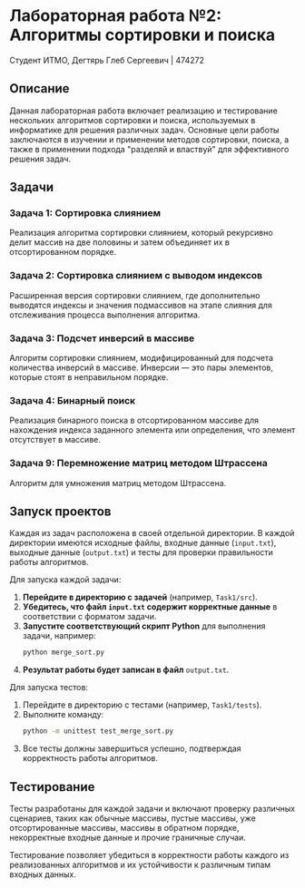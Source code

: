 # Лабораторная работа  №2: Алгоритмы сортировки и поиска
Студент ИТМО, Дегтярь Глеб Сергеевич | 474272

## Описание
Данная лабораторная работа включает реализацию и тестирование нескольких алгоритмов сортировки и поиска, используемых в информатике для решения различных задач. Основные цели работы заключаются в изучении и применении методов сортировки, поиска, а также в применении подхода "разделяй и властвуй" для эффективного решения задач.


## Задачи

### Задача 1: Сортировка слиянием

Реализация алгоритма сортировки слиянием, который рекурсивно делит массив на две половины и затем объединяет их в отсортированном порядке.

### Задача 2: Сортировка слиянием с выводом индексов

Расширенная версия сортировки слиянием, где дополнительно выводятся индексы и значения подмассивов на этапе слияния для отслеживания процесса выполнения алгоритма.

### Задача 3: Подсчет инверсий в массиве

Алгоритм сортировки слиянием, модифицированный для подсчета количества инверсий в массиве. Инверсии — это пары элементов, которые стоят в неправильном порядке.

### Задача 4: Бинарный поиск

Реализация бинарного поиска в отсортированном массиве для нахождения индекса заданного элемента или определения, что элемент отсутствует в массиве.

### Задача 9: Перемножение матриц методом Штрассена 

Алгоритм для умножения матриц методом Штрассена.

## Запуск проектов

Каждая из задач расположена в своей отдельной директории. В каждой директории имеются исходные файлы, входные данные (`input.txt`), выходные данные (`output.txt`) и тесты для проверки правильности работы алгоритмов.

Для запуска каждой задачи:

1. **Перейдите в директорию с задачей** (например, `Task1/src`).
2. **Убедитесь, что файл ****************`input.txt`**************** содержит корректные данные** в соответствии с форматом задачи.
3. **Запустите соответствующий скрипт Python** для выполнения задачи, например:
   ```sh
   python merge_sort.py
   ```
4. **Результат работы будет записан в файл** `output.txt`.

Для запуска тестов:

1. Перейдите в директорию с тестами (например, `Task1/tests`).
2. Выполните команду:
   ```sh
   python -m unittest test_merge_sort.py
   ```
3. Все тесты должны завершиться успешно, подтверждая корректность работы алгоритмов.

## Тестирование

Тесты разработаны для каждой задачи и включают проверку различных сценариев, таких как обычные массивы, пустые массивы, уже отсортированные массивы, массивы в обратном порядке, некорректные входные данные и прочие граничные случаи.

Тестирование позволяет убедиться в корректности работы каждого из реализованных алгоритмов и их устойчивости к различным типам входных данных.

##
